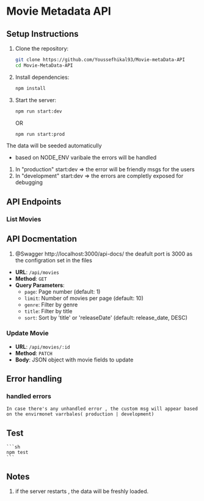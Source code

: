 # Movie Metadata API

## Setup Instructions

1. Clone the repository:
    ```sh
    git clone https://github.com/Youssefhikal93/Movie-metaData-API
    cd Movie-MetaData-API
    ```

2. Install dependencies:
    ```sh
    npm install
    ```

4. Start the server:
    ```sh
    npm run start:dev 
    ```
    OR
    ```sh
    npm run start:prod 
    ```
 The data will be seeded automaticully 
 
 - based on NODE_ENV varibale the errors will be handled
1. In "production" start:dev => the error will be friendly msgs for the users 
2. In "development" start:dev => the errors are completly exposed for debugging 

## API Endpoints

### List Movies
## API Docmentation

1. @Swagger http://localhost:3000/api-docs/
the deafult port is 3000 as the configration set in the files

- **URL**: `/api/movies`
- **Method**: `GET`
- **Query Parameters**:
  - `page`: Page number (default: 1)
  - `limit`: Number of movies per page (default: 10)
  - `genre`: Filter by genre
  - `title`: Filter by title
  - `sort`: Sort by 'title' or 'releaseDate' (default: release_date, DESC)

### Update Movie

- **URL**: `/api/movies/:id`
- **Method**: `PATCH`
- **Body**: JSON object with movie fields to update


## Error handling 

### handled errors 
 `In case there's any unhandled error , the custom msg will appear based on the envirmonet varrbales( production | development) ` 
 

## Test 
    ```sh
    npm test
    ```


## Notes

1. if the server restarts , the data will be freshly loaded. 

